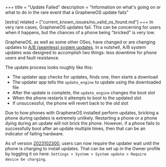 +++
title = "Update Failed"
description = "Information on what's going on or what to do in the rare event that a GrapheneOS update fails"

[extra]
related = ["current_known_issues/no_valid_os_found.md"]
+++
In very rare cases, GrapheneOS updates fail. This can be concerning for users when it happens, but the chances of a phone being "bricked" is very low.

GrapheneOS, as well as some other OSes, have changed or are changing updates to [A/B (seamless) system updates](https://source.android.com/docs/core/ota/ab). In a nutshell, A/B system updates was designed to accomplish two things: less downtime for phone users and fault resistance.

The update process looks roughly like this:
- The updater app checks for updates, finds one, then starts a download
- The updater app tells the `update_engine` to update using the downloaded file
- After the update is complete, the `update_engine` changes the boot slot
- When the phone restarts it attempts to boot to the updated slot
- If unsuccessful, the phone will revert back to the old slot

Due to how phones with GrapheneOS installed perform updates, bricking a phone during updates is extremely unlikely. Restarting a phone or a phone dying during an update will not brick the phone. However, if a phone fails to successfully boot after an update multiple times, then that can be an indicator of failing hardware.

As of version [2023102300](https://grapheneos.org/releases#2023102300), users can now require the updater wait until the phone is charging to install updates. That can be set up in the Owner profile by toggling it on here: `Settings > System > System update > Require device be charging`.